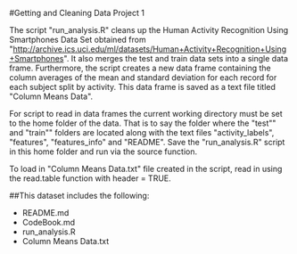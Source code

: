 #Getting and Cleaning Data Project 1


The script "run_analysis.R" cleans up the Human Activity Recognition Using Smartphones Data Set obtained from         "http://archive.ics.uci.edu/ml/datasets/Human+Activity+Recognition+Using+Smartphones". It also merges the test and train data sets into a single data frame. Furthermore, the script creates a new data frame containing the column averages of the mean and standard deviation for each record for each subject split by activity. This data frame is saved as a text file titled "Column Means Data". 

For script to read in data frames the current working directory must be set to the home folder of the data. That is to say the folder where the "test"" and "train"" folders are located along with the text files "activity_labels", "features", "features_info" and "README". Save the "run_analysis.R" script in this home folder and run via the source function.

To load in "Column Means Data.txt" file created in the script, read in using the read.table function with header = TRUE.

##This dataset includes the following:
* README.md
* CodeBook.md
* run_analysis.R
* Column Means Data.txt

